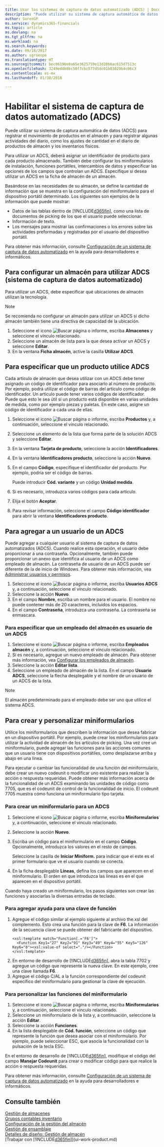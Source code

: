 ```yaml
---
title: Usar los sistemas de captura de datos automatizado (ADCS) | Documentos de Microsoft
description: "Puede utilizar su sistema de captura automática de datos (ADCS) para registrar el movimiento de productos en el almacén y para registrar algunas actividades del diario, como los ajustes de cantidad en el diario de productos de almacén y los inventarios físicos."
author: SorenGP
ms.service: dynamics365-financials
ms.topic: article
ms.devlang: na
ms.tgt_pltfrm: na
ms.workload: na
ms.search.keywords: 
ms.date: 09/18/2017
ms.author: sgroespe
ms.translationtype: HT
ms.sourcegitcommit: bec0619be0a65e3625759e13d2866ac615d7513c
ms.openlocfilehash: 3249ed4b8bc50f7cbc577d5dc01b03029b4c06c3
ms.contentlocale: es-mx
ms.lasthandoff: 01/30/2018

---
```

# <a name="enable-automated-data-capture-systems-adcs"></a>Habilitar el sistema de captura de datos automatizado (ADCS)
Puede utilizar su sistema de captura automática de datos (ADCS) para registrar el movimiento de productos en el almacén y para registrar algunas actividades del diario, como los ajustes de cantidad en el diario de productos de almacén y los inventarios físicos.  

Para utilizar un ADCS, deberá asignar un identificador de producto para cada producto almacenado. También debe configurar los miniformularios de instalación, funciones portátiles, intercambios de datos y especificar las opciones de los campos que controlan un ADCS. Especifique si desea utilizar un ADCS en la ficha de almacén de un almacén.

Basándose en las necesidades de su almacén, se define la cantidad de información que se muestra en la configuración del miniformulario para el dispositivo portátil determinado. Los siguientes son ejemplos de la información que puede mostrar:  

- Datos de las tablas dentro de [!INCLUDE[d365fin](includes/d365fin_md.md)], como una lista de documentos de picking de los que el usuario puede seleccionar.  
- Información de texto.  
- Los mensajes para mostrar las confirmaciones o los errores sobre las actividades preformadas y registradas por el usuario del dispositivo portátil.

Para obtener más información, consulte [Configuración de un sistema de captura de datos automatizado](/dynamics-nav/Configuring-Automated-Data-Capture-System) en la ayuda para desarrolladores e informáticos.

## <a name="to-set-up-a-warehouse-to-use-adcs"></a>Para configurar un almacén para utilizar ADCS (sistema de captura de datos automatizado)  
Para utilizar un ADCS, debe especificar qué ubicaciones de almacén utilizan la tecnología.  

> [!NOTE]  
>  Se recomienda no configurar un almacén para utilizar un ADCS si dicho almacén también tiene una directiva de capacidad de la ubicación.

1.  Seleccione el icono ![Buscar página o informe](media/ui-search/search_small.png "icono Buscar página o informe"), escriba **Almacenes** y seleccione el vínculo relacionado.
2.  Seleccione un almacén de lista para la que desea activar un ADCS y seleccione **Editar**.
3. En la ventana **Ficha almacén**, active la casilla  **Utilizar ADCS**.  

## <a name="to-specify-an-item-to-use-adcs"></a>Para especificar que un producto utilice ADCS  
Cada artículo de almacén que desea utilizar con un ADCS debe tener asignado un código de identificador para asociarlo al número de producto. Por ejemplo, podrá utilizar el código de barras del artículo como código de identificador. Un artículo puede tener varios códigos de identificador. Puede que esto le sea útil si un producto está disponible en varias unidades de medida, como por ejemplo piezas y paletas. En este caso, asigne un código de identificador a cada una de ellas.    

1.  Seleccione el icono ![Buscar página o informe](media/ui-search/search_small.png "icono Buscar página o informe"), escriba **Productos** y, a continuación, seleccione el vínculo relacionado.  
2.  Seleccione un elemento de la lista que forma parte de la solución ADCS y seleccione **Editar**.
3. En la ventana **Tarjeta de producto**, seleccione la acción **Identificadores**.
4. En la ventana **Identificadores producto**, seleccione la acción **Nuevo**.
5. En el campo **Código**, especifique el identificador del producto. Por ejemplo, podría ser el código de barras.  

    Puede introducir **Cód. variante** y un código **Unidad medida**.  

6. Si es necesario, introduzca varios códigos para cada artículo.
7. Elija el botón **Aceptar**.  
8.  Para revisar información, seleccione el campo **Código identificador** para abrir la ventana **Identificadores producto**.

## <a name="to-add-an-adcs-user"></a>Para agregar a un usuario de un ADCS  
Puede agregar a cualquier usuario al sistema de captura de datos automatizados (ADCS). Cuando realice esta operación, el usuario debe proporcionar a una contraseña. Opcionalmente, también puede proporcionar un anexo que identifica al usuario de un ADCS como empleado de almacén. La contraseña de usuario de un ADCS puede ser diferente de la de inicio de Windows. Para obtener más información, vea [Administrar usuarios y permisos](ui-how-users-permissions.md).

1.  Seleccione el icono ![Buscar página o informe](media/ui-search/search_small.png "icono Buscar página o informe"), escriba **Usuarios ADCS** y, a continuación, seleccione el vínculo relacionado.  
2. Seleccione la acción **Nuevo**.  
3.  En el campo **Nombre**, escriba un nombre para el usuario. El nombre no puede contener más de 20 caracteres, incluidos los espacios.  
4.  En el campo **Contraseña**, introduzca una contraseña. La contraseña se enmascara.  

### <a name="to-specify-that-a-warehouse-employee-is-an-adcs-user"></a>Para especificar que un empleado del almacén es usuario de un ADCS  
1.  Seleccione el icono ![Buscar página o informe](media/ui-search/search_small.png "icono Buscar página o informe"), escriba **Empleados almacén** y, a continuación, seleccione el vínculo relacionado.  
2.  Si es necesario, agregue un nuevo empleado de almacén. Para obtener más información, vea [Configurar los empleados de almacén](warehouse-how-to-set-up-warehouse-employees.md).  
3.  Seleccione la acción **Editar lista**.  
4.  Seleccione un empleado de almacén de la lista. En el campo **Usuario ADCS**, seleccione la flecha desplegable y el nombre de un usuario de un ADCS de la lista.  

> [!NOTE]  
>  El almacén predeterminado para el empleado debe ser uno que utilice el sistema ADCS.

## <a name="to-create-and-customize-miniforms"></a>Para crear y personalizar miniformularios
Utilice los miniformularios que describen la información que desea fabricar en un dispositivo portátil. Por ejemplo, puede crear los miniformularios para utilizar la actividad de almacén de los artículos de picking. Una vez cree un miniformulario, puede agregar las funciones para las acciones comunes que un usuario tiene con dispositivos portátiles, como desplazarse arriba y abajo en una línea.  

Para ejecutar o cambiar las funcionalidad de una función del miniformulario, debe crear un nuevo codeunit o modificar uno existente para realizar la acción o respuesta requeridas. Puede obtener más información acerca de la funcionalidad de un ADCS examinando las unidades de código como 7705, que es el codeunit de control de la funcionalidad de inicio. El codeunit 7705 muestra cómo funciona un miniformulario tipo tarjeta.  

### <a name="to-create-a-miniform-for-adcs"></a>Para crear un miniformulario para un ADCS  
1.  Seleccione el icono ![Buscar página o informe](media/ui-search/search_small.png "icono Buscar página o informe"), escriba **Miniformularios** y, a continuación, seleccione el vínculo relacionado.  
2. Seleccione la acción **Nuevo**.  
3.  Escriba un código para el miniformulario en el campo **Código**. Opcionalmente, introduzca los valores en el resto de campos.  

    Seleccione la casilla de **Iniciar Miniform.** para indicar que el este es el primer formulario que ve el usuario cuando se conecta.  

4.  En la ficha desplegable **Líneas**, defina los campos que aparecen en el miniformulario. El orden en que introduzca las líneas es en el que aparecen en el dispositivo portátil.  

Cuando haya creado un miniformulario, los pasos siguientes son crear las funciones y asociarlas la diversas entradas de teclado.  

### <a name="to-add-support-for-a-function-key"></a>Para agregar ayuda para una clave de función  
1.  Agregue el código similar al ejemplo siguiente al archivo the.xsl del complemento. Esto crea una función para la clave de **F6**. La información de la secuencia clave se puede obtener del fabricante del dispositivo.  
    ```  
    <xsl:template match="Function[.='F6']">  
      <Function Key1="27" Key2="91" Key3="49" Key4="55" Key5="126" Key6="0"><xsl:value-of select="."/></Function>  
    </xsl:template>  

    ```  
2.  En entorno de desarrollo de [!INCLUDE[d365fin](includes/d365fin_md.md)], abra la tabla 7702 y agregue un código que represente la nueva clave. En este ejemplo, cree una clave llamada **F6**.  
3.  Agregue el código C/AL a la función correspondiente del codeunit específico del miniformulario para gestionar la clave de ejecución.  

### <a name="to-customize-miniform-functions"></a>Para personalizar las funciones del miniformulario  
1.  Seleccione el icono ![Buscar página o informe](media/ui-search/search_small.png "icono Buscar página o informe"), escriba **Miniformularios** y, a continuación, seleccione el vínculo relacionado.  
2.  Seleccione un miniformulario de la lista y, a continuación, seleccione la acción **Editar**.  
3.  Seleccione la acción **Funciones**.  
4.  En la lista desplegable de **Cód. función**, seleccione un código que represente la función que desea asociar con el miniformulario. Por ejemplo, puede seleccionar ESC, que asocia la funcionalidad con la pulsación de la tecla ESC.  

En el entorno de desarrollo de [!INCLUDE[d365fin](includes/d365fin_md.md)], modifique el código del campo **Manejar Codeunit** para crear o modificar código para que realice la acción o respuesta requeridas.

Para obtener más información, consulte [Configuración de un sistema de captura de datos automatizado](/dynamics-nav/Configuring-Automated-Data-Capture-System) en la ayuda para desarrolladores e informáticos.

## <a name="see-also"></a>Consulte también  
[Gestión de almacenes](warehouse-manage-warehouse.md)  
[Grupos contables inventario](inventory-manage-inventory.md)  
[Configuración de la gestión del almacén](warehouse-setup-warehouse.md)     
[Gestión de ensamblaje](assembly-assemble-items.md)    
[Detalles de diseño: Gestión de almacén](design-details-warehouse-management.md)  
[Trabajar con [!INCLUDE[d365fin](includes/d365fin_md.md)]](ui-work-product.md)

